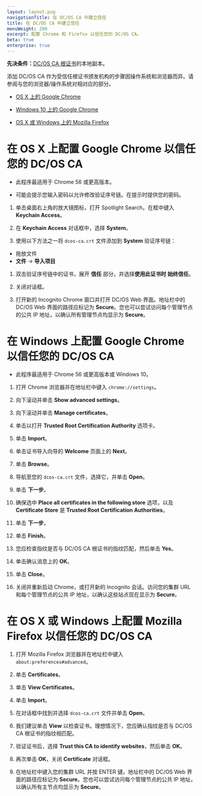 ```yaml
---
layout: layout.pug
navigationTitle: 在 DC/OS CA 中建立信任
title: 在 DC/OS CA 中建立信任
menuWeight: 200
excerpt: 配置 Chrome 和 Firefox 以信任您的 DC/OS CA。
beta: true
enterprise: true
---
```

<!-- The source repository for this topic is https://github.com/dcos/dcos-docs-site -->


**先决条件：**[DC/OS CA 根证书](/cn/1.11/security/ent/tls-ssl/get-cert/)的本地副本。

添加 DC/OS CA 作为受信任根证书颁发机构的步骤因操作系统和浏览器而异。请参阅与您的浏览器/操作系统对相对应的部分。

- [OS X 上的 Google Chrome](#osx-chrome)

- [Windows 10 上的 Google Chrome](#win-chrome)

- [OS X 或 Windows 上的 Mozilla Firefox](#osx-win-firefox)

# <a name="osx-chrome"></a>在 OS X 上配置 Google Chrome 以信任您的 DC/OS CA

- 此程序最适用于 Chrome 56 或更高版本。

- 可能会提示您输入密码以允许修改验证序号链。在提示时提供您的密码。

1. 单击桌面右上角的放大镜图标，打开 Spotlight Search。在框中键入 **Keychain Access**。

1. 在 **Keychain Access** 对话框中，选择 **System**。

1. 使用以下方法之一将 `dcos-ca.crt` 文件添加到 **System** 验证序号链：
 - 拖放文件
 - **文件** -> **导入项目** 

1. 双击验证序号链中的证书，展开 **信任** 部分，并选择**使用此证书时** **始终信任**。

1. 关闭对话框。

1. 打开新的 Incognito Chrome 窗口并打开 DC/OS Web 界面。地址栏中的 DC/OS Web 界面的路径应标记为 **Secure**。您也可以尝试访问每个管理节点的公共 IP 地址，以确认所有管理节点均显示为 **Secure**。

# <a name="win-chrome"></a>在 Windows 上配置 Google Chrome 以信任您的 DC/OS CA

- 此程序最适用于 Chrome 56 或更高版本或 Windows 10。

1. 打开 Chrome 浏览器并在地址栏中键入 `chrome://settings`。

1. 向下滚动并单击 **Show advanced settings**。

1. 向下滚动并单击 **Manage certificates**。

1. 单击以打开 **Trusted Root Certification Authority** 选项卡。

1. 单击 **Import**。

1. 单击证书导入向导的 **Welcome** 页面上的 **Next**。

1. 单击 **Browse**。

1. 导航至您的 `dcos-ca.crt` 文件，选择它，并单击 **Open**。

1. 单击 **下一步**。

1. 确保选中 **Place all certificates in the following store** 选项，以及**Certificate Store** 是 **Trusted Root Certification Authorities**。

1. 单击 **下一步**。

1. 单击 **Finish**。

1. 您应检查指纹是否与 DC/OS CA 根证书的指纹匹配，然后单击 **Yes**。

1. 单击确认消息上的 **OK**。

1. 单击 **Close**。

1. 关闭并重新启动 Chrome，或打开新的 Incognito 会话。访问您的集群 URL 和每个管理节点的公共 IP 地址，以确认这些站点现在显示为 **Secure**。


# <a name="osx-win-firefox"></a>在 OS X 或 Windows 上配置 Mozilla Firefox 以信任您的 DC/OS CA

1. 打开 Mozilla Firefox 浏览器并在地址栏中键入 `about:preferences#advanced`。

1. 单击 **Certificates**。

1. 单击 **View Certificates**。

1. 单击 **Import**。

1. 在对话框中找到并选择 `dcos-ca.crt` 文件并单击 **Open**。

1. 我们建议单击 **View** 以检查证书。理想情况下，您应确认指纹是否与 DC/OS CA 根证书的指纹相匹配。

1. 验证证书后，选择 **Trust this CA to identify websites**，然后单击 **OK**。

1. 再次单击 **OK**，关闭 **Certificate** 对话框。

1. 在地址栏中键入您的集群 URL 并按 ENTER 键。地址栏中的 DC/OS Web 界面的路径应标记为 **Secure**。您也可以尝试访问每个管理节点的公共 IP 地址，以确认所有主节点均显示为 **Secure**。
